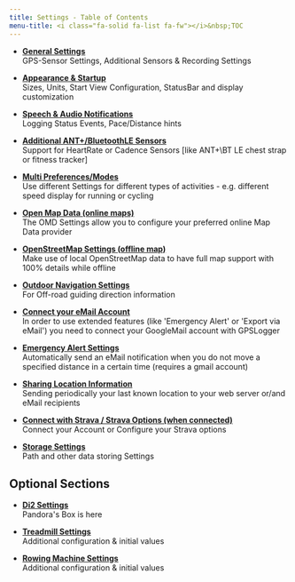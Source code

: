 ```yaml
---
title: Settings - Table of Contents
menu-title: <i class="fa-solid fa-list fa-fw"></i>&nbsp;TOC
---
```

- [**General Settings**](./8010-general.html)<br/>
  GPS-Sensor Settings, Additional Sensors & Recording Settings

- [**Appearance & Startup**](./8020-apperance.html)<br/>
  Sizes, Units, Start View Configuration, StatusBar and display customization

- [**Speech & Audio Notifications**](./8030-notifications.html)<br/>
  Logging Status Events, Pace/Distance hints

- [**Additional ANT+/BluetoothLE Sensors**](./8040-sensors.html)<br/>
  Support for HeartRate or Cadence Sensors \[like ANT+\BT LE chest strap or fitness tracker\]

- [**Multi Preferences/Modes**](./8100-multipref.html)<br/>
  Use different Settings for different types of activities - e.g. different speed display for running or cycling

- [**Open Map Data (online maps)**](./8110-openmapdata.html)<br/>
  The OMD Settings allow you to configure your preferred online Map Data provider

- [**OpenStreetMap Settings (offline map)**](./8120-openstreetmap.html)<br/>
  Make use of local OpenStreetMap data to have full map support with 100% details while offline

- [**Outdoor Navigation Settings**](./8130-outdoornav.html)<br/>
  For Off-road guiding direction information

- [**Connect your eMail Account**](./8140-email.html)<br/>
  In order to use extended features (like 'Emergency Alert' or 'Export via eMail') you need to connect your GoogleMail account with GPSLogger

- [**Emergency Alert Settings**](./8150-emergency.html)<br/>
  Automatically send an eMail notification when you do not move a specified distance in a certain time (requires a gmail account)

- [**Sharing Location Information**](./8160-sharing.html)<br/>
  Sending periodically your last known location to your web server or/and eMail recipients

- [**Connect with Strava / Strava Options (when connected)**](./8170-strava.html)<br/>
  Connect your Account or Configure your Strava options

- [**Storage Settings**](./8180-storage.html)<br/>
  Path and other data storing Settings

## Optional Sections
- [**Di2 Settings**](./8510-di2settings.html)<br/>
  Pandora's Box is here

- [**Treadmill Settings**](./.html)<br/>
  Additional configuration & initial values

- [**Rowing Machine Settings**](./.html)<br/>
  Additional configuration & initial values
